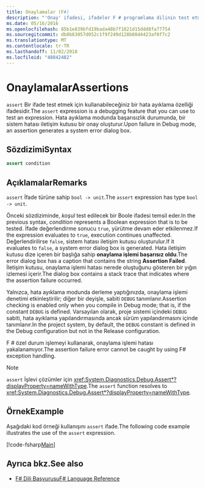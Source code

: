 ```yaml
---
title: Onaylamalar (F#)
description: "'Onay' ifadesi, ifadeler F # programlama dilinin test etmek için bir hata ayıklama özelliği olarak kullanmayı öğrenin."
ms.date: 05/16/2016
ms.openlocfilehash: 85b1e839bfd19bada48b7f1821d15ddd8fa77754
ms.sourcegitcommit: db8b83057d052c1f9f249d128b08d4423af0f7c2
ms.translationtype: MT
ms.contentlocale: tr-TR
ms.lasthandoff: 11/02/2018
ms.locfileid: "48842482"
---
```

# <a name="assertions"></a><span data-ttu-id="c8a21-103">Onaylamalar</span><span class="sxs-lookup"><span data-stu-id="c8a21-103">Assertions</span></span>

<span data-ttu-id="c8a21-104">`assert` Bir ifade test etmek için kullanabileceğiniz bir hata ayıklama özelliği ifadesidir.</span><span class="sxs-lookup"><span data-stu-id="c8a21-104">The `assert` expression is a debugging feature that you can use to test an expression.</span></span> <span data-ttu-id="c8a21-105">Hata ayıklama modunda başarısızlık durumunda, bir sistem hatası iletişim kutusu bir onay oluşturur.</span><span class="sxs-lookup"><span data-stu-id="c8a21-105">Upon failure in Debug mode, an assertion generates a system error dialog box.</span></span>

## <a name="syntax"></a><span data-ttu-id="c8a21-106">Sözdizimi</span><span class="sxs-lookup"><span data-stu-id="c8a21-106">Syntax</span></span>

```fsharp
assert condition
```

## <a name="remarks"></a><span data-ttu-id="c8a21-107">Açıklamalar</span><span class="sxs-lookup"><span data-stu-id="c8a21-107">Remarks</span></span>

<span data-ttu-id="c8a21-108">`assert` İfade türüne sahip `bool -> unit`.</span><span class="sxs-lookup"><span data-stu-id="c8a21-108">The `assert` expression has type `bool -> unit`.</span></span>

<span data-ttu-id="c8a21-109">Önceki sözdiziminde, *koşul* test edilecek bir Boole ifadesi temsil eder.</span><span class="sxs-lookup"><span data-stu-id="c8a21-109">In the previous syntax, *condition* represents a Boolean expression that is to be tested.</span></span> <span data-ttu-id="c8a21-110">İfade değerlendirme sonucu `true`, yürütme devam eder etkilenmez.</span><span class="sxs-lookup"><span data-stu-id="c8a21-110">If the expression evaluates to `true`, execution continues unaffected.</span></span> <span data-ttu-id="c8a21-111">Değerlendirilirse `false`, sistem hatası iletişim kutusu oluşturulur.</span><span class="sxs-lookup"><span data-stu-id="c8a21-111">If it evaluates to `false`, a system error dialog box is generated.</span></span> <span data-ttu-id="c8a21-112">Hata iletişim kutusu dize içeren bir başlığa sahip **onaylama işlemi başarısız oldu**.</span><span class="sxs-lookup"><span data-stu-id="c8a21-112">The error dialog box has a caption that contains the string **Assertion Failed**.</span></span> <span data-ttu-id="c8a21-113">İletişim kutusu, onaylama işlemi hatası nerede oluştuğunu gösteren bir yığın izlemesi içerir.</span><span class="sxs-lookup"><span data-stu-id="c8a21-113">The dialog box contains a stack trace that indicates where the assertion failure occurred.</span></span>

<span data-ttu-id="c8a21-114">Yalnızca, hata ayıklama modunda derleme yaptığınızda, onaylama işlemi denetimi etkinleştirilir; diğer bir deyişle, sabiti `DEBUG` tanımlanır.</span><span class="sxs-lookup"><span data-stu-id="c8a21-114">Assertion checking is enabled only when you compile in Debug mode; that is, if the constant `DEBUG` is defined.</span></span> <span data-ttu-id="c8a21-115">Varsayılan olarak, proje sistemi içindeki `DEBUG` sabiti, hata ayıklama yapılandırmasında ancak sürüm yapılandırmasını içinde tanımlanır.</span><span class="sxs-lookup"><span data-stu-id="c8a21-115">In the project system, by default, the `DEBUG` constant is defined in the Debug configuration but not in the Release configuration.</span></span>

<span data-ttu-id="c8a21-116">F # özel durum işlemeyi kullanarak, onaylama işlemi hatası yakalanamıyor.</span><span class="sxs-lookup"><span data-stu-id="c8a21-116">The assertion failure error cannot be caught by using F# exception handling.</span></span>

>[!NOTE]
<span data-ttu-id="c8a21-117">`assert` İşlevi çözümler için <xref:System.Diagnostics.Debug.Assert*?displayProperty=nameWithType>.</span><span class="sxs-lookup"><span data-stu-id="c8a21-117">The `assert` function resolves to <xref:System.Diagnostics.Debug.Assert*?displayProperty=nameWithType>.</span></span>

## <a name="example"></a><span data-ttu-id="c8a21-118">Örnek</span><span class="sxs-lookup"><span data-stu-id="c8a21-118">Example</span></span>

<span data-ttu-id="c8a21-119">Aşağıdaki kod örneği kullanışını `assert` ifade.</span><span class="sxs-lookup"><span data-stu-id="c8a21-119">The following code example illustrates the use of the `assert` expression.</span></span>

[!code-fsharp[Main](../../../samples/snippets/fsharp/lang-ref-2/snippet5401.fs)]

## <a name="see-also"></a><span data-ttu-id="c8a21-120">Ayrıca bkz.</span><span class="sxs-lookup"><span data-stu-id="c8a21-120">See also</span></span>

- [<span data-ttu-id="c8a21-121">F# Dili Başvurusu</span><span class="sxs-lookup"><span data-stu-id="c8a21-121">F# Language Reference</span></span>](index.md)
